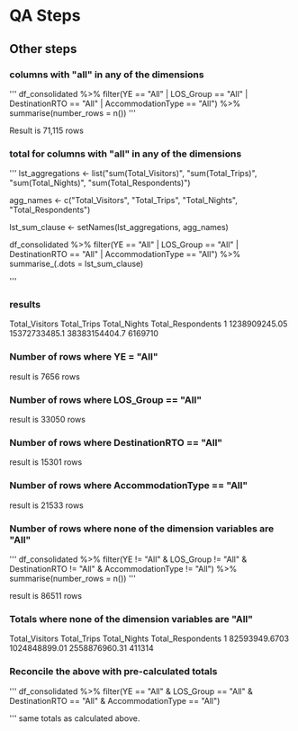 # QA Steps
## Other steps

### columns with "all" in any of the dimensions

'''
df_consolidated %>% filter(YE == "All" | LOS_Group == "All" |  DestinationRTO == "All" | AccommodationType == "All") %>% summarise(number_rows = n())
'''

Result is 71,115 rows

### total for columns with "all" in any of the dimensions

''' 
lst_aggregations <- list("sum(Total_Visitors)", "sum(Total_Trips)", 
    "sum(Total_Nights)", "sum(Total_Respondents)")

agg_names <- c("Total_Visitors", "Total_Trips", "Total_Nights", "Total_Respondents")

lst_sum_clause <- setNames(lst_aggregations, agg_names)

df_consolidated %>% filter(YE == "All" | LOS_Group == "All" |  
DestinationRTO == "All" | AccommodationType == "All") %>% 
summarise_(.dots = lst_sum_clause)

'''
### results
  Total_Visitors   Total_Trips  Total_Nights Total_Respondents
1  1238909245.05 15372733485.1 38383154404.7           6169710

### Number of rows where YE = "All"  
result is 7656 rows

### Number of rows where LOS_Group == "All"
result is 33050 rows

### Number of rows where DestinationRTO == "All"
result is 15301 rows

### Number of rows where AccommodationType == "All"
result is 21533 rows

### Number of rows where **none** of the dimension variables are "All"

'''
df_consolidated %>% filter(YE != "All" & LOS_Group != "All" &  DestinationRTO != "All" & AccommodationType != "All") %>% summarise(number_rows = n())
'''

result is 86511 rows

### Totals  where **none** of the dimension variables are "All"

Total_Visitors   Total_Trips  Total_Nights   Total_Respondents
1  82593949.6703 1024848899.01 2558876960.31            411314

### Reconcile the above with pre-calculated totals
'''
df_consolidated %>% filter(YE == "All" & LOS_Group == "All" &  DestinationRTO == "All" & AccommodationType == "All") 

'''
same totals as calculated above.























